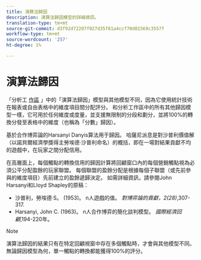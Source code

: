 ```yaml
---
title: 演算法歸因
description: 演算法歸因模型的詳細資訊。
translation-type: tm+mt
source-git-commit: d3f92d72207f027d35f81a4ccf70d01569c3557f
workflow-type: tm+mt
source-wordcount: '257'
ht-degree: 1%

---
```



# 演算法歸因

「分析工 [作區](models.md) 」中的「演算法歸因」模型與其他模型不同，因為它使用統計技術在報表或自由表格中的維度項目間分配評分。 和分析工作區中的所有其他歸因模型一樣，它可用於任何維度或度量，並支援無限制的分段和劃分，並將100%的轉換分發至表格中的維度（也稱為「分數」歸因）。

基於合作博弈論的Harsanyi Danyis算法用于歸因。 哈薩尼派息是對沙普利價值解（以諾貝爾經濟學獎得主勞埃德·沙普利命名）的概括，即在一場對結果貢獻不均的遊戲中，在玩家之間分配信用。

在高層面上，每個觸點的轉換信用的歸因計算將回顧窗口內的每個營銷觸點視為必須公平分配盈餘的玩家聯盟。 每個聯盟的盈餘分配是根據每個子聯盟（或先前參與的維度項目）先前建立的盈餘遞歸決定。 如需詳細資訊，請參閱John Harsanyi和Lloyd Shapley的原稿：

* 沙普利，勞埃德·S。 (1953)。 n人遊戲的值。 *對博弈論的貢獻，2(28)*,307-317.
* Harsanyi, John C. (1963)。 n人合作博弈的簡化談判模型。 *國際經濟回顧*,194-220年。

>[!NOTE]
>
>演算法歸因的結果只有在特定回顧視窗中存在多個觸點時，才會與其他模型不同。 無論歸因模型為何，單一觸點的轉換都能獲得100%的評分。
